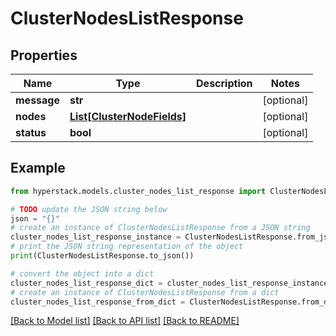 # ClusterNodesListResponse


## Properties

Name | Type | Description | Notes
------------ | ------------- | ------------- | -------------
**message** | **str** |  | [optional] 
**nodes** | [**List[ClusterNodeFields]**](ClusterNodeFields.md) |  | [optional] 
**status** | **bool** |  | [optional] 

## Example

```python
from hyperstack.models.cluster_nodes_list_response import ClusterNodesListResponse

# TODO update the JSON string below
json = "{}"
# create an instance of ClusterNodesListResponse from a JSON string
cluster_nodes_list_response_instance = ClusterNodesListResponse.from_json(json)
# print the JSON string representation of the object
print(ClusterNodesListResponse.to_json())

# convert the object into a dict
cluster_nodes_list_response_dict = cluster_nodes_list_response_instance.to_dict()
# create an instance of ClusterNodesListResponse from a dict
cluster_nodes_list_response_from_dict = ClusterNodesListResponse.from_dict(cluster_nodes_list_response_dict)
```
[[Back to Model list]](../README.md#documentation-for-models) [[Back to API list]](../README.md#documentation-for-api-endpoints) [[Back to README]](../README.md)


